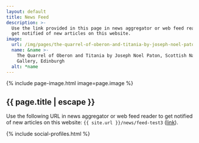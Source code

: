 ```yaml
---
layout: default
title: News Feed
description: >-
  Use the link provided in this page in news aggregator or web feed reader to
  get notified of new articles on this website.
image:
  url: /img/pages/the-quarrel-of-oberon-and-titania-by-joseph-noel-paton.jpg
  name: &name >-
    The Quarrel of Oberon and Titania by Joseph Noel Paton, Scottish National
    Gallery, Edinburgh
  alt: *name
---
```



{% include page-image.html image=page.image %}

<article markdown="block">

# {{ page.title | escape }}

Use the following URL in news aggregator or web feed reader to get notified of
new articles on this website: `{{ site.url }}/news/feed-test3`
([link](/news/feed-test3)).


{% include social-profiles.html %}

</article>
